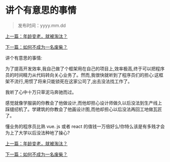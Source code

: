 # 讲个有意思的事情 

> 发布时间：yyyy.mm.dd 

[上一篇：年龄变老，就被淘汰？ ](/education/article66)

[下一篇：如何不成为一名废柴？  ](/education/article68)



讲个有意思的事情:

为了提高开发效率,我自己做了个框架用在自己的项目上,效率极高,终于可以把程序员的时间精力从代码转向关心业务了。然而,我很快就听到了程序员们的担心:这框架不流行,用惯了将来只能锁死在这家公司了,出去没法找工作了。

我听了心中十万只草泥马奔驰而过。

感觉就像学服装的你教会了他做设计,而他却担心设计师做久以后没法到生产线上踩缝纫机了。学建筑的你教会了他画设计图,而他却担心以后没法再回工地做瓦匠了。

懂业务的程序员比熟 vue. js 或者 react 的值钱一万倍好么!你特么该是有多贱才会为上了大学以后没法种地了操心?



[上一篇：年龄变老，就被淘汰？ ](/education/article66)

[下一篇：如何不成为一名废柴？  ](/education/article68)
